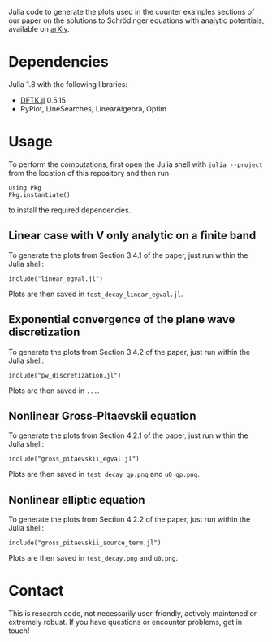 Julia code to generate the plots used in the counter examples sections of our
paper on the solutions to Schrödinger equations with analytic potentials,
available on [arXiv](https://arxiv.org/abs/2206.04954).

# Dependencies
Julia 1.8 with the following libraries:
- [DFTK.jl](https://dftk.org) 0.5.15
- PyPlot, LineSearches, LinearAlgebra, Optim

# Usage
To perform the computations, first open the Julia shell with `julia --project`
from the location of this repository and then run
```
using Pkg
Pkg.instantiate()
```
to install the required dependencies.

## Linear case with V only analytic on a finite band
To generate the plots from Section 3.4.1 of the paper, just run within the Julia
shell:
```
include("linear_egval.jl")
```
Plots are then saved in `test_decay_linear_egval.jl`.

## Exponential convergence of the plane wave discretization
To generate the plots from Section 3.4.2 of the paper, just run within the Julia
shell:
```
include("pw_discretization.jl")
```
Plots are then saved in `...`.

## Nonlinear Gross-Pitaevskii equation
To generate the plots from Section 4.2.1 of the paper, just run within the Julia
shell:
```
include("gross_pitaevskii_egval.jl")
```
Plots are then saved in `test_decay_gp.png` and `u0_gp.png`.


## Nonlinear elliptic equation
To generate the plots from Section 4.2.2 of the paper, just run within the Julia
shell:
```
include("gross_pitaevskii_source_term.jl")
```
Plots are then saved in `test_decay.png` and `u0.png`.

# Contact
This is research code, not necessarily user-friendly, actively maintened or
extremely robust. If you have questions or encounter problems, get in touch!

